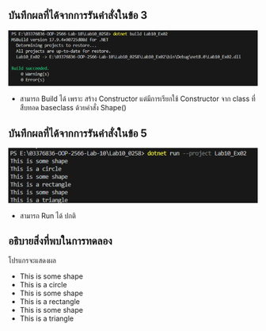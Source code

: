 ## บันทึกผลที่ได้จากการรันคำสั่งในข้อ 3

![pic](/Pictures/pic-3.png)

- สามารถ Build ได้ เพราะ สร้าง Constructor แต่มีการเรียกใช้ Constructor จาก class ที่สืบทอด baseclass  ด้วยคำสั่ง Shape()

## บันทึกผลที่ได้จากการรันคำสั่งในข้อ 5

![pic](/Pictures/pic-4.png)

- สามารถ Run ได้ ปกติ

## อธิบายสิ่งที่พบในการทดลอง

โปรแกรจะแสดงผล 

- This is some shape
- This is a circle
- This is some shape
- This is a rectangle
- This is some shape
- This is a triangle